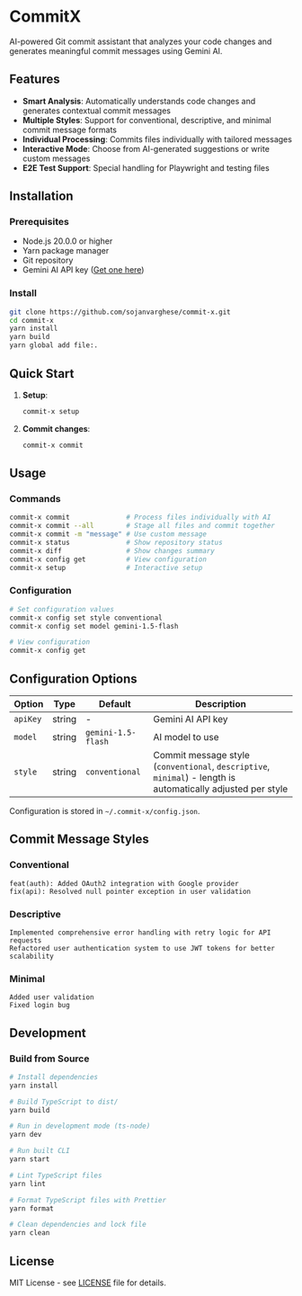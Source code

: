 # CommitX

AI-powered Git commit assistant that analyzes your code changes and generates meaningful commit messages using Gemini AI.

## Features

- **Smart Analysis**: Automatically understands code changes and generates contextual commit messages
- **Multiple Styles**: Support for conventional, descriptive, and minimal commit message formats
- **Individual Processing**: Commits files individually with tailored messages
- **Interactive Mode**: Choose from AI-generated suggestions or write custom messages
- **E2E Test Support**: Special handling for Playwright and testing files

## Installation

### Prerequisites
- Node.js 20.0.0 or higher
- Yarn package manager
- Git repository
- Gemini AI API key ([Get one here](https://makersuite.google.com/app/apikey))

### Install
```bash
git clone https://github.com/sojanvarghese/commit-x.git
cd commit-x
yarn install
yarn build
yarn global add file:.
```

## Quick Start

1. **Setup**:
   ```bash
   commit-x setup
   ```

2. **Commit changes**:
   ```bash
   commit-x commit
   ```

## Usage

### Commands
```bash
commit-x commit              # Process files individually with AI
commit-x commit --all        # Stage all files and commit together
commit-x commit -m "message" # Use custom message
commit-x status              # Show repository status
commit-x diff                # Show changes summary
commit-x config get          # View configuration
commit-x setup               # Interactive setup
```

### Configuration
```bash
# Set configuration values
commit-x config set style conventional
commit-x config set model gemini-1.5-flash

# View configuration
commit-x config get
```

## Configuration Options

| Option | Type | Default | Description |
|--------|------|---------|-------------|
| `apiKey` | string | - | Gemini AI API key |
| `model` | string | `gemini-1.5-flash` | AI model to use |
| `style` | string | `conventional` | Commit message style (`conventional`, `descriptive`, `minimal`) - length is automatically adjusted per style |

Configuration is stored in `~/.commit-x/config.json`.

## Commit Message Styles

### Conventional
```
feat(auth): Added OAuth2 integration with Google provider
fix(api): Resolved null pointer exception in user validation
```

### Descriptive
```
Implemented comprehensive error handling with retry logic for API requests
Refactored user authentication system to use JWT tokens for better scalability
```

### Minimal
```
Added user validation
Fixed login bug
```

## Development

### Build from Source

```bash
# Install dependencies
yarn install

# Build TypeScript to dist/
yarn build

# Run in development mode (ts-node)
yarn dev

# Run built CLI
yarn start

# Lint TypeScript files
yarn lint

# Format TypeScript files with Prettier
yarn format

# Clean dependencies and lock file
yarn clean
```

## License

MIT License - see [LICENSE](LICENSE) file for details.
